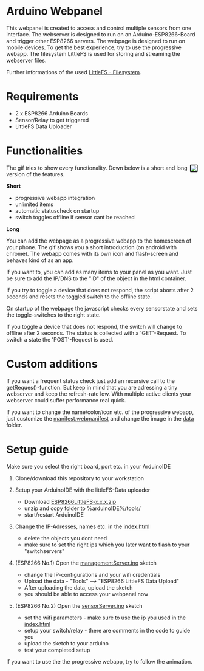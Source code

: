 # Arduino Webpanel
This webpanel is created to access and control multiple sensors from one interface. The webserver is designed to run on an Arduino-ESP8266-Board and trigger other ESP8266 servers. The webpage is designed to run on mobile devices. To get the best experience, try to use the progressive webapp. The filesystem LittleFS is used for storing and streaming the webserver files.

Further informations of the used [LittleFS - Filesystem](https://github.com/earlephilhower/arduino-esp8266littlefs-plugin/).

# Requirements
- 2 x ESP8266 Arduino Boards
- Sensor/Relay to get triggered
- LittleFS Data Uploader

# Functionalities
<img align="right" border="2px" src="https://media.giphy.com/media/L3oiSAxIGtFkT5pFhj/giphy.gif" style="border-color:Gray; border:2px; border-style:solid; border-radius:2px;">

The gif tries to show every functionality. Down below is a short and long version of the features.

__Short__

- progressive webapp integration
- unlimited items
- automatic statuscheck on startup
- switch toggles offline if sensor cant be reached

__Long__

You can add the webpage as a progressive webapp to the homescreen of your phone. The gif shows you a short introduction (on android with chrome). The webapp comes with its own icon and flash-screen and behaves kind of as an app.

If you want to, you can add as many items to your panel as you want. Just be sure to add the IP/DNS to the "ID" of the object in the html container.

If you try to toggle a device that does not respond, the script aborts after 2 seconds and resets the toggled switch to the offline state.

On startup of the webpage the javascript checks every sensorstate and sets the toggle-switches to the right state.

If you toggle a device that does not respond, the switch will change to offline after 2 seconds. The status is collected with a 'GET'-Request. To switch a state the 'POST'-Request is used.

# Custom additions
If you want a frequent status check just add an recursive call to the getReques()-function. But keep in mind that you are adressing a tiny webserver and keep the refresh-rate low. With multiple active clients your webserver could suffer performance real quick.

If you want to change the name/color/icon etc. of the progressive webapp, just customize the [manifest.webmanifest](/managementServer/data/manifest.webmanifest) and change the image in the [data](/managementServer/data/) folder.

# Setup guide
Make sure you select the right board, port etc. in your ArduinoIDE

1) Clone/download this repository to your workstation
2) Setup your ArduinoIDE with the littleFS-Data uploader
    - Download [ESP8266LittleFS-x.x.x.zip](https://github.com/earlephilhower/arduino-esp8266littlefs-plugin/releases)
    - unzip and copy folder to %arduinoIDE%/tools/
    - start/restart ArduinoIDE
3) Change the IP-Adresses, names etc. in the [index.html](/managementServer/data/index.html)
    - delete the objects you dont need
    - make sure to set the right ips which you later want to flash to your "switchservers"

4) (ESP8266 No.1) Open the [managementServer.ino](/managementServer/managementServer.ino) sketch 
    - change the IP-configurations and your wifi credentials
    - Upload the data - "Tools" --> "ESP8266 LittleFS Data Upload"
    - After uploading the data, upload the sketch
    - you should be able to access your webpanel now
5) (ESP8266 No.2) Open the [sensorServer.ino](/sensorServer/SensorServer.ino) sketch
   - set the wifi parameters - make sure to use the ip you used in the [index.html](/managementServer/data/index.html)
   - setup your switch/relay - there are comments in the code to guide you
   - upload the sketch to your arduino
   - test your completed setup

If you want to use the the progressive webapp, try to follow the animation.  

